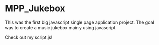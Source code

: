 # MPP_Jukebox

This was the first big javascript single page application project. The goal was to create a music jukebox mainly using javascript.

Check out my script.js!
